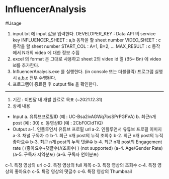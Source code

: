 # InfluencerAnalysis
#Usage
1. input.txt 에 input 값을 입력한다. 
	DEVELOPER_KEY : Data API 의 service key
	INFLUENCER_SHEET : a,b 동작을 할 sheet number
	VIDEO_SHEET : c 동작을 할 sheet number
	START_COL : A=1, B=2, ...
	MAX_RESULT : c 동작에서 N개의 video 에 대한 정보 수집
2. excel 의 format 은 그대로 사용하고 sheet 2의 video id 열 (B5~ Bn) 에 video id를 추가한다.
3. InfluencerAnalysis.exe 를 실행한다. (in console 또는 더블클릭)
	프로그램 실행 시 a,b,c 전부 수행된다.
4. 프로그램이 종료된 후 output file 을 확인한다. 


----------------------------------------------------------------
1. 기간 : 이번달 내 개발 완료로 목표 (~2021.12.31)
2. 상세 내용
- Input
a. 유튜브프로필ID (예 : UC-Bsa2ivAGWq7bsSPrPGFVA)
b. 최근n개 post (예 : 30)
c. 동영상ID (예 : 2CbF0CIdTiQ)
- Output
a-1. 인플루언서 유튜브 프로필 url
a-2. 인플루언서 유튜브 프로필 이미지
a-3. 채널 구독자 수
b-1. 최근 n개 post의 누적 조회수
b-2. 최근 n개 post의 누적 좋아요수
b-3. 최근 n개 post의 누적 댓글수
b-4. 최근 n개 post의 Engagement rate ( (좋아요수+댓글수)/(조회수) )
(not supported)
(a-4. Age/Gender Rate)
(a-5. 구독자 지역분포)
(a-6. 구독자 언어분포)


c-1. 특정 영상의 url
c-2. 특정 영상의 full 제목
c-3. 특정 영상의 조회수
c-4. 특정 영상의 좋아요수
c-5. 특정 영상의 댓글수
c-6. 특정 영상의 Thumbnail

